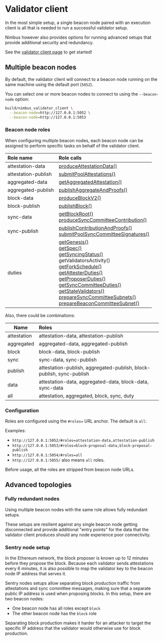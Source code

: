 # Validator client

In the most simple setup, a single beacon node paired with an execution client is all that is needed to run a successful validator setup.

Nimbus however also provides options for running advanced setups that provide additional security and redundancy.

See the [validator client page](./validator-client.md) to get started!

## Multiple beacon nodes

By default, the validator client will connect to a beacon node running on the same machine using the default port (`5052`).

You can select one or more beacon nodes to connect to using the `--beacon-node` option:

```sh
build/nimbus_validator_client \
  --beacon-node=http://127.0.0.1:5052 \
  --beacon-node=http://127.0.0.1:5053
```

### Beacon node roles

When configuring multiple beacon nodes, each beacon node can be assigned to perform specific tasks on behalf of the validator client.

| Role name           | Role calls                                                                                                                                                                                                                                                                                                                                                                                                                                                                                                                                                                                                                                                                                                                                                                                                                                                                                                                                                                                                             |
|:------------------- |:---------------------------------------------------------------------------------------------------------------------------------------------------------------------------------------------------------------------------------------------------------------------------------------------------------------------------------------------------------------------------------------------------------------------------------------------------------------------------------------------------------------------------------------------------------------------------------------------------------------------------------------------------------------------------------------------------------------------------------------------------------------------------------------------------------------------------------------------------------------------------------------------------------------------------------------------------------------------------------------------------------------------- |
| attestation-data    | [produceAttestationData()](https://ethereum.github.io/beacon-APIs/#/Validator/produceAttestationData)                                                                                                                                                                                                                                                                                                                                                                                                                                                                                                                                                                                                                                                                                                                                                                                                                                                                                                                  |
| attestation-publish | [submitPoolAttestations()](https://ethereum.github.io/beacon-APIs/#/Beacon/submitPoolAttestations)                                                                                                                                                                                                                                                                                                                                                                                                                                                                                                                                                                                                                                                                                                                                                                                                                                                                                                                     |     |
| aggregated-data     | [getAggregatedAttestation()](https://ethereum.github.io/beacon-APIs/#/Validator/getAggregatedAttestation)                                                                                                                                                                                                                                                                                                                                                                                                                                                                                                                                                                                                                                                                                                                                                                                                                                                                                                              |
| aggregated-publish  | [publishAggregateAndProofs()](https://ethereum.github.io/beacon-APIs/#/Validator/publishAggregateAndProofs)                                                                                                                                                                                                                                                                                                                                                                                                                                                                                                                                                                                                                                                                                                                                                                                                                                                                                                            |
| block-data          | [produceBlockV2()](https://ethereum.github.io/beacon-APIs/#/Validator/produceBlockV2)                                                                                                                                                                                                                                                                                                                                                                                                                                                                                                                                                                                                                                                                                                                                                                                                                                                                                                                                  |     |
| block-publish       | [publishBlock()](https://ethereum.github.io/beacon-APIs/#/Beacon/publishBlock)                                                                                                                                                                                                                                                                                                                                                                                                                                                                                                                                                                                                                                                                                                                                                                                                                                                                                                                                         |
| sync-data           | [getBlockRoot()](https://ethereum.github.io/beacon-APIs/#/Beacon/getBlockRoot)</br>[produceSyncCommitteeContribution()](https://ethereum.github.io/beacon-APIs/#/Validator/produceSyncCommitteeContribution)                                                                                                                                                                                                                                                                                                                                                                                                                                                                                                                                                                                                                                                                                                                                                                                                           |     |
| sync-publish        | [publishContributionAndProofs()](https://ethereum.github.io/beacon-APIs/#/Validator/publishContributionAndProofs) <br/> [submitPoolSyncCommitteeSignatures()](https://ethereum.github.io/beacon-APIs/#/Beacon/submitPoolSyncCommitteeSignatures)                                                                                                                                                                                                                                                                                                                                                                                                                                                                                                                                                                                                                                                                                                                                                                       |
| duties              | [getGenesis()](https://ethereum.github.io/beacon-APIs/#/Beacon/getGenesis)<br/>[getSpec()](https://ethereum.github.io/beacon-APIs/#/Config/getSpec)<br/> [getSyncingStatus()](https://ethereum.github.io/beacon-APIs/#/Node/getSyncingStatus)<br/>getValidatorsActivity()<br/>[getForkSchedule()](https://ethereum.github.io/beacon-APIs/#/Config/getForkSchedule)<br/>[getAttesterDuties()](https://ethereum.github.io/beacon-APIs/#/Validator/getAttesterDuties)<br/>[getProposerDuties()](https://ethereum.github.io/beacon-APIs/#/Validator/getProposerDuties)<br/>[getSyncCommitteeDuties()](https://ethereum.github.io/beacon-APIs/#/Validator/getSyncCommitteeDuties)<br/> [getStateValidators()](https://ethereum.github.io/beacon-APIs/#/Beacon/getStateValidators)<br/>[prepareSyncCommitteeSubnets()](https://ethereum.github.io/beacon-APIs/#/Validator/prepareSyncCommitteeSubnets)<br/>[prepareBeaconCommitteeSubnet()](https://ethereum.github.io/beacon-APIs/#/Validator/prepareBeaconCommitteeSubnet) |

Also, there could be combinations:

| Name        | Roles                                                                |
| ----------- |:-------------------------------------------------------------------- |
| attestation | attestation-data, attestation-publish                                |
| aggregated  | aggregated-data, aggregated-publish                                  |
| block       | block-data, block-publish                                            |
| sync        | sync-data, sync-publish                                              |
| publish     | attestation-publish, aggregated-publish, block-publish, sync-publish |
| data        | attestation-data, aggregated-data, block-data, sync-data             |
| all         | attestation, aggregated, block, sync, duty                           |

### Configuration

Roles are configured using the `#roles=` URL anchor.
The default is `all`:

Examples:

- `http://127.0.0.1:5052/#roles=attestation-data,attestation-publish`
- `http://127.0.0.1:5053/#roles=block-proposal-data,block-proposal-publish`
- `http://127.0.0.1:5054/#roles=all`
- `http://127.0.0.1:5055/` also means `all` roles.

Before usage, all the roles are stripped from beacon node URLs.

## Advanced topologies

### Fully redundant nodes

Using multiple beacon nodes with the same role allows fully redundant setups.

These setups are resilient against any single beacon node getting disconnected and provide additional "entry points" for the data that the validator client produces should any node experience poor connectivity.

### Sentry node setup

In the Ethereum network, the block proposer is known up to 12 minutes before they propose the block.
Because each validator sends attestations every 6 minutes, it is also possible to map the validator key to the beacon node IP address that serves it.

Sentry nodes setups allow separating block production traffic from attestations and sync committee messages, making sure that a separate public IP address is used when proposing blocks.
In this setup, there are two beacon nodes:

* One beacon node has all roles except `block`
* The other beacon node has the `block` role

Separating block production makes it harder for an attacker to target the specific IP address that the validator would otherwise use for block production.
